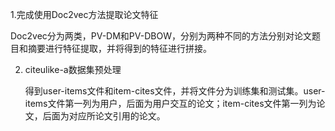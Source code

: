 1.完成使用Doc2vec方法提取论文特征

Doc2vec分为两类，PV-DM和PV-DBOW，分别为两种不同的方法分别对论文题目和摘要进行特征提取，并将得到的特征进行拼接。

2. citeulike-a数据集预处理

   得到user-items文件和item-cites文件，并将文件分为训练集和测试集。user-items文件第一列为用户，后面为用户交互的论文；item-cites文件第一列为论文，后面为对应所论文引用的论文。

